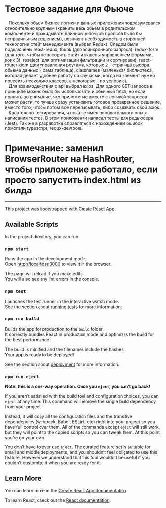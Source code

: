 # Тестовое задание для Фьюче

 &nbsp;&nbsp; Покольку обьем бизнес логики и данных приложения подразумевался относительно крупным (хранить весь обьем в родительском компоненте и прокидывать длинной цепочкой пропсов было бы неправильным решением), возникла необходимость в сторонней технологии стейт менеджмента (выбрал Redux). Следом были подключены react-redux, thunk (для асинхронного запроса), redux-form (для того, чтобы не засорять стейт и экшены управлением формами, коих 3), reselect (для оптимизации фильтрации и сортировки), react-router-dom (для управления роутами, которых 2 - страница выбора обьема данных и сама таблица), classnames (маленькая библиотека, которая делает удобнее работу со случаями, когда на элемент нужно повесить несколько классов, а некоторые - по условию). <br />
 &nbsp;&nbsp; Для взаимодействия с api выбрал axios. Для одного GET запроса в принципе можно было бы использовать и обычный fetch, но если принять во внимание, что приложение вместе с логикой запросов может расти, то лучше сразу установить готовое проверенное решение, вместо того, чтобы потом все переписывать, либо создавать свой axios.<br />
 &nbsp;&nbsp; Касательно тестирования, я пока не имел основательного опыта написания тестов. В этом приложении написал тесты для редьюсера (Jest). Так же в разработке справляться с нахождением ошибок помогали typescript, redux-devtools.<br />
 
  # Примечание: заменил BrowserRouter на HashRouter, чтобы приложение работало, если просто запустить index.html из билда

---------------------------------------------------------------------------------------------------------------------------------------------------------------------------------




This project was bootstrapped with [Create React App](https://github.com/facebook/create-react-app).

## Available Scripts

In the project directory, you can run:

### `npm start`

Runs the app in the development mode.<br />
Open [http://localhost:3000](http://localhost:3000) to view it in the browser.

The page will reload if you make edits.<br />
You will also see any lint errors in the console.

### `npm test`

Launches the test runner in the interactive watch mode.<br />
See the section about [running tests](https://facebook.github.io/create-react-app/docs/running-tests) for more information.

### `npm run build`

Builds the app for production to the `build` folder.<br />
It correctly bundles React in production mode and optimizes the build for the best performance.

The build is minified and the filenames include the hashes.<br />
Your app is ready to be deployed!

See the section about [deployment](https://facebook.github.io/create-react-app/docs/deployment) for more information.

### `npm run eject`

**Note: this is a one-way operation. Once you `eject`, you can’t go back!**

If you aren’t satisfied with the build tool and configuration choices, you can `eject` at any time. This command will remove the single build dependency from your project.

Instead, it will copy all the configuration files and the transitive dependencies (webpack, Babel, ESLint, etc) right into your project so you have full control over them. All of the commands except `eject` will still work, but they will point to the copied scripts so you can tweak them. At this point you’re on your own.

You don’t have to ever use `eject`. The curated feature set is suitable for small and middle deployments, and you shouldn’t feel obligated to use this feature. However we understand that this tool wouldn’t be useful if you couldn’t customize it when you are ready for it.

## Learn More

You can learn more in the [Create React App documentation](https://facebook.github.io/create-react-app/docs/getting-started).

To learn React, check out the [React documentation](https://reactjs.org/).
